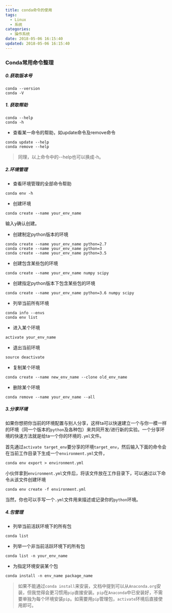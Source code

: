 ```yaml
---
title: conda命令的使用
tags:
  - Linux
  - 系统
categories:
  - 操作系统
date: 2018-05-06 16:15:40
updated: 2018-05-06 16:15:40
---
```


### Conda常用命令整理

##### 0.获取版本号

```
conda --version
conda -V
```

##### 1. 获取帮助

```
conda --help
conda -h
```

- 查看某一命令的帮助，如update命令及remove命令

```
conda update --help
conda remove --help
```

> 同理，以上命令中的--help也可以换成-h。

##### 2.环境管理

- 查看环境管理的全部命令帮助

```
conda env -h
```

- 创建环境

```
conda create --name your_env_name
```

输入y确认创建。


- 创建制定python版本的环境

```
conda create --name your_env_name python=2.7
conda create --name your_env_name python=3
conda create --name your_env_name python=3.5
```

- 创建包含某些包的环境

```
conda create --name your_env_name numpy scipy
```

- 创建指定python版本下包含某些包的环境

```
conda create --name your_env_name python=3.6 numpy scipy
```

- 列举当前所有环境

```
conda info --envs
conda env list
```

- 进入某个环境

```
activate your_env_name
```

- 退出当前环境

```
source deactivate 
```

- 复制某个环境

```
conda create --name new_env_name --clone old_env_name 
```

- 删除某个环境

```
conda remove --name your_env_name --all
```

##### 3.分享环境

如果你想把你当前的环境配置与别人分享，这样ta可以快速建立一个与你一模一样的环境（同一个版本的`python`及各种包）来共同开发/进行新的实验。一个分享环境的快速方法就是给ta一个你的环境的`.yml`文件。

首先通过`activate target_env`要分享的环境`target_env`，然后输入下面的命令会在当前工作目录下生成一个`environment.yml`文件，

```
conda env export > environment.yml
```

小伙伴拿到`environment.yml`文件后，将该文件放在工作目录下，可以通过以下命令从该文件创建环境

```
conda env create -f environment.yml
```

当然，你也可以手写一个`.yml`文件用来描述或记录你的`python`环境。

##### 4.包管理
- 列举当前活跃环境下的所有包

```
conda list
```

- 列举一个非当前活跃环境下的所有包

```
conda list -n your_env_name
```

- 为指定环境安装某个包

```
conda install -n env_name package_name
```

> 如果不能通过`conda install`来安装，文档中提到可以从`Anaconda.org`安装，但我觉得会更习惯用`pip`直接安装。`pip`在`Anaconda`中已安装好，不需要单独为每个环境安装`pip`。如需要用`pip`管理包，`activate`环境后直接使用即可。










